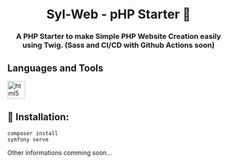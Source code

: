 <h1 align="center">Syl-Web - pHP Starter 🚀</h1>
<h3 align="center">A PHP Starter to make Simple PHP Website Creation easily using Twig. (Sass and CI/CD with Github Actions soon)</h3>

## Languages and Tools
<img src="https://api.hephe.net/icons/html5-brands.svg" alt="html5" width="40" height="40">

## 🔽 Installation:
  ```shell
  composer install
  symfony serve
  ```
Other informations comming soon...
